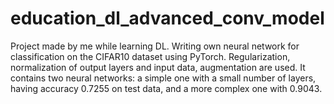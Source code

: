 # education_dl_advanced_conv_model
Project made by me while learning DL. Writing own neural network for classification on the CIFAR10 dataset using PyTorch. Regularization, normalization of output layers and input data, augmentation are used. It contains two neural networks: a simple one with a small number of layers, having accuracy 0.7255 on test data, and a more complex one with 0.9043.


